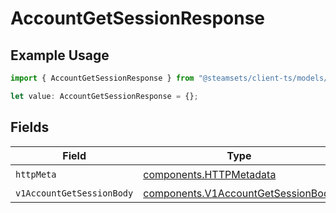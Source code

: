 # AccountGetSessionResponse

## Example Usage

```typescript
import { AccountGetSessionResponse } from "@steamsets/client-ts/models/operations";

let value: AccountGetSessionResponse = {};
```

## Fields

| Field                                                                                    | Type                                                                                     | Required                                                                                 | Description                                                                              |
| ---------------------------------------------------------------------------------------- | ---------------------------------------------------------------------------------------- | ---------------------------------------------------------------------------------------- | ---------------------------------------------------------------------------------------- |
| `httpMeta`                                                                               | [components.HTTPMetadata](../../models/components/httpmetadata.md)                       | :heavy_check_mark:                                                                       | N/A                                                                                      |
| `v1AccountGetSessionBody`                                                                | [components.V1AccountGetSessionBody](../../models/components/v1accountgetsessionbody.md) | :heavy_minus_sign:                                                                       | OK                                                                                       |